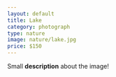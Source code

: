```yaml
---
layout: default
title: Lake
category: photograph
type: nature
image: nature/lake.jpg
price: $150
---
```


Small **description** about the image!